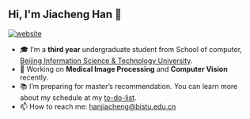 <!--
**Jiacheng-Han/Jiacheng-Han** is a ✨ _special_ ✨ repository because its `README.md` (this file) appears on your GitHub profile.

Here are some ideas to get you started:

- 🔭 I’m currently working on ...
- 🌱 I’m currently learning ...
- 👯 I’m looking to collaborate on ...
- 🤔 I’m looking for help with ...
- 💬 Ask me about ...
- 📫 How to reach me: ...
- 😄 Pronouns: ...
- ⚡ Fun fact: ...
-->

## Hi, I'm Jiacheng Han 👋 
[![website](https://img.shields.io/badge/-personal%20website-important?style=plastic&logo=MEGA)](https://jiacheng-han.github.io/)
<!-- <img align="right" width="53%" src="https://github-readme-stats.vercel.app/api?username=jiacheng-han&show_icons=true"> -->

- 🎓 I’m a **third year** undergraduate student from School of computer, [Beijing Information Science & Technology University](https://www.bistu.edu.cn/).
- 🔭 Working on **Medical Image Processing** and **Computer Vision** recently.
- 📚 I’m preparing for master’s recommendation. You can learn more about my schedule at my [to-do-list](https://jiacheng-han.github.io/posts/2025/01/BAOYAN/).
- 📫 How to reach me: hanjiacheng@bistu.edu.cn
